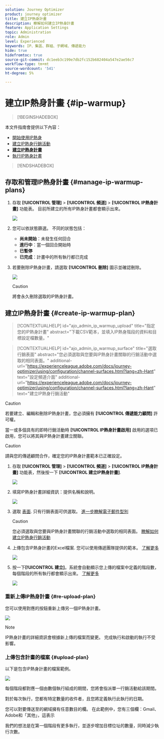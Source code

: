 ```yaml
---
solution: Journey Optimizer
product: journey optimizer
title: 建立IP熱身計畫
description: 瞭解如何建立IP熱身計畫
feature: Application Settings
topic: Administration
role: Admin
level: Experienced
keywords: IP、集區、群組、子網域、傳遞能力
hide: true
hidefromtoc: true
source-git-commit: dc1eeb3c199e7db2fc152b682404a547e2ae56c7
workflow-type: tm+mt
source-wordcount: '541'
ht-degree: 5%

---
```


# 建立IP熱身計畫 {#ip-warmup}

>[!BEGINSHADEBOX]

本文件指南會提供以下內容：

* [開始使用IP熱身](ip-warmup-gs.md)
* [建立IP熱身行銷活動](ip-warmup-campaign.md)
* **[建立IP熱身計畫](ip-warmup-plan.md)**
* [執行IP熱身計畫](ip-warmup-running.md)

>[!ENDSHADEBOX]

## 存取和管理IP熱身計畫 {#manage-ip-warmup-plans}

1. 存取 **[!UICONTROL 管理]** > **[!UICONTROL 頻道]** > **[!UICONTROL IP熱身計畫]** 功能表。 目前所建立的所有IP熱身計畫都會顯示出來。

   ![](assets/ip-warmup-filter-list.png)

1. 您可以依狀態篩選。 不同的狀態包括：

   * **尚未開始**：未發生任何回合
   * **進行中**：當一個回合開始時 <!--or is done?-->
   * **已暫停**
   * **已完成**：計畫中的所有執行都已完成

1. 若要刪除IP熱身計畫，請選取 **[!UICONTROL 刪除]** 圖示並確認刪除。

   ![](assets/ip-warmup-delete-plan.png)

   >[!CAUTION]
   >
   >將會永久刪除選取的IP熱身計畫。

## 建立IP熱身計畫 {#create-ip-warmup-plan}

>[!CONTEXTUALHELP]
>id="ajo_admin_ip_warmup_upload"
>title="指定您的IP熱身計畫"
>abstract="下載CSV範本，並填入IP熱身階段的資料和目標設定檔數量。"

>[!CONTEXTUALHELP]
>id="ajo_admin_ip_warmup_surface"
>title="選取行銷表面"
>abstract="您必須選取與您要與IP熱身計畫關聯的行銷活動中選取的相同表面。"
>additional-url="https://experienceleague.adobe.com/docs/journey-optimizer/using/configuration/channel-surfaces.html?lang=zh-Hant" text="設定頻道介面"
>additional-url="https://experienceleague.adobe.com/docs/journey-optimizer/using/configuration/channel-surfaces.html?lang=zh-Hant" text="建立IP熱身行銷活動"

>[!CAUTION]
>
>若要建立、編輯和刪除IP熱身計畫，您必須擁有 **[!UICONTROL 傳遞能力顧問]** 許可權。
<!--Learn more on managing [!DNL Journey Optimizer] users' access rights in [this section](../administration/permissions-overview.md).-->

當一或多個具有的即時行銷活動時 **[!UICONTROL IP熱身計畫啟用]** 啟用的選項已啟用，您可以將其與IP熱身計畫建立關聯。

>[!CAUTION]
>
>請與您的傳遞顧問合作，確定您的IP熱身計畫範本已正確設定。 <!--TBC-->

1. 存取 **[!UICONTROL 管理]** > **[!UICONTROL 頻道]** > **[!UICONTROL IP熱身計畫]** 功能表，然後按一下 **[!UICONTROL 建立IP熱身計畫]**.

   ![](assets/ip-warmup-create-plan.png)

1. 填寫IP熱身計畫詳細資訊：提供名稱和說明。

   ![](assets/ip-warmup-plan-details.png)

1. 選取 [表面](channel-surfaces.md). 只有行銷表面可供選取。 [進一步瞭解電子郵件型別](../email/email-settings.md#email-type)

   >[!CAUTION]
   >
   >您必須選取與您要與IP熱身計畫關聯的行銷活動中選取的相同表面。 [瞭解如何建立IP熱身行銷活動](#create-ip-warmup-campaign)

1. 上傳包含IP熱身計畫的Excel檔案<!--which formats are allowed?-->. 您可以使用傳遞團隊提供的範本。<!--TBC?--> [了解更多](#upload-plan)
   <!--
    You can also download the Excel template from the [!DNL Journey Optimizer] user interface and upload it after filling it with the IP warmup details.-->

   ![](assets/ip-warmup-upload-success.png)

1. 按一下&#x200B;**[!UICONTROL 建立]**。系統會自動顯示您上傳的檔案中定義的階段數，每個階段的所有執行都會顯示出來。 [了解更多](#upload-plan)

   ![](assets/ip-warmup-plan-phases.png)

### 重新上傳IP熱身計畫 {#re-upload-plan}

您可以使用對應的按鈕重新上傳另一個IP熱身計畫。

![](assets/ip-warmup-re-upload-plan.png)

>[!NOTE]
>
>IP熱身計畫的詳細資訊會根據新上傳的檔案而變更。 完成執行和啟動的執行不受影響。

### 上傳包含計畫的檔案 {#upload-plan}

以下是包含IP熱身計畫的檔案範例。

![](assets/ip-warmup-sample-file.png)

每個階段都對應一個由數個執行組成的期間，您將會指派單一行銷活動給該期間。

對於每次執行，您都有特定數量的收件者，且您將定義執行此執行的日期。

您可以對要傳送至的網域擁有任意數目的欄。 在此範例中，您有三個欄：Gmail、Adobe和「其他」，這表示

我們的想法是在第一個階段有更多執行，並逐步增加目標位址的數量，同時減少執行次數。
